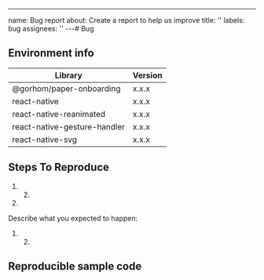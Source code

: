 ---
name: Bug report
about: Create a report to help us improve
title: ''
labels: bug
assignees: ''
---# Bug

<!--
  Please provide a clear and concise description of what the bug is.
  Include screenshots or gifs if needed.
  Please test using the latest release of the library, as maybe your bug has been already fixed.
  If the library has multiple install methods, describe installation method (e.g., pod, not pod, with jetifier etc).

  **Please note that issues that do not follow the template may be closed.**
-->

## Environment info

<!--
  Please provide the version of the libraries below.
-->

| Library                      | Version |
| ---------------------------- | ------- |
| @gorhom/paper-onboarding     | x.x.x   |
| react-native                 | x.x.x   |
| react-native-reanimated      | x.x.x   |
| react-native-gesture-handler | x.x.x   |
| react-native-svg             | x.x.x   |

## Steps To Reproduce

<!--
- You must provide a clear list of steps and code to reproduce the problem.
- Keep the code reproducing the bug as simple as possible, with the minimum amount of code required to reproduce the issue. See https://stackoverflow.com/help/mcve.
- Either re-create the bug using the repository's example app or link to a GitHub repository with code that reproduces the bug.
- Explain the steps we need to take to reproduce the issue:
-->

1. 2.

3.

Describe what you expected to happen:

1. 2.

## Reproducible sample code

<!--
 Please add minimal runnable repro as explained above so that the bug can be tested in isolation.
-->

